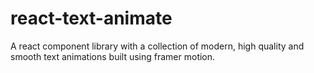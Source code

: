 # react-text-animate

A react component library with a collection of modern, high quality and smooth text animations built using framer motion.
